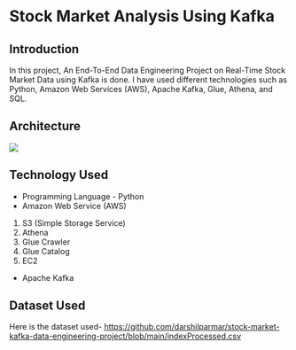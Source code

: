 # Stock Market Analysis Using Kafka

## Introduction 
In this project, An End-To-End Data Engineering Project on Real-Time Stock Market Data using Kafka is done.
I have used different technologies such as Python, Amazon Web Services (AWS), Apache Kafka, Glue, Athena, and SQL.

## Architecture 
<img src="https://github.com/darshilparmar/stock-market-kafka-data-engineering-project/assets/93676625/8fe537c6-e05b-4c85-9e02-4e66fd6857d9">

## Technology Used
- Programming Language - Python
- Amazon Web Service (AWS)
1. S3 (Simple Storage Service)
2. Athena
3. Glue Crawler
4. Glue Catalog
5. EC2
- Apache Kafka


## Dataset Used
Here is the dataset used- https://github.com/darshilparmar/stock-market-kafka-data-engineering-project/blob/main/indexProcessed.csv


